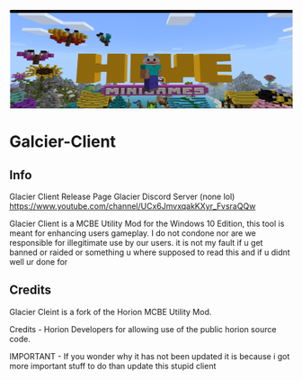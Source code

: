<p align="center">
	<img width="755" height="175" src="Logo.png">
</p>

# Galcier-Client

## Info
Glacier Client Release Page
Glacier Discord Server (none lol)
https://www.youtube.com/channel/UCx6JmvxqakKXyr_FvsraQQw

Glacier Client is a MCBE Utility Mod for the Windows 10 Edition, this tool is meant for enhancing users gameplay. I do not condone nor are we responsible for illegitimate use by our users. it is not my fault if u get banned or raided or something u where supposed to read this and if u didnt well ur done for

## Credits

Glacier Cleint  is a fork of the Horion MCBE Utility Mod.

Credits - Horion Developers for allowing use of the public horion source code.

IMPORTANT - If you wonder why it has not been updated it is because i got more important stuff to do than update this stupid client
